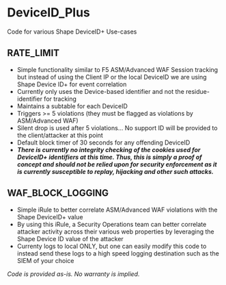 # DeviceID_Plus
Code for various Shape DeviceID+ Use-cases

## RATE_LIMIT
- Simple functionality similar to F5 ASM/Advanced WAF Session tracking but instead of using the Client IP or the local DeviceID we are using Shape Device ID+ for event correlation
- Currently only uses the Device-based identifier and not the residue-identifier for tracking
- Maintains a subtable for each DeviceID
- Triggers >= 5 violations (they must be flagged as violations by ASM/Advanced WAF)
- Silent drop is used after 5 violations... No support ID will be provided to the client/attacker at this point
- Default block timer of 30 seconds for any offending DeviceID
- ***There is currently no integrity checking of the cookies used for DeviceID+ identifiers at this time. Thus, this is simply a proof of concept and should not be relied upon for security enforcement as it is currently susceptible to replay, hijacking and other such attacks.***


## WAF_BLOCK_LOGGING
- Simple iRule to better correlate ASM/Advanced WAF violations with the Shape DeviceID+ value
- By using this iRule, a Security Operations team can better correlate attacker activity across their various web properties by leveraging the Shape Device ID value of the attacker
- Currenty logs to local ONLY, but one can easily modify this code to instead send these logs to a high speed logging destination such as the SIEM of your choice


*Code is provided as-is. No warranty is implied.*
